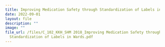 ```yaml
---
title: Improving Medication Safety through Standardization of Labels in Wards
date: 2022-09-01
layout: file
description: ""
image: ""
file_url: /files/C_102_KKH_SHM 2018_Improving Medication Safety through
  Standardization of Labels in Wards.pdf
---
```

